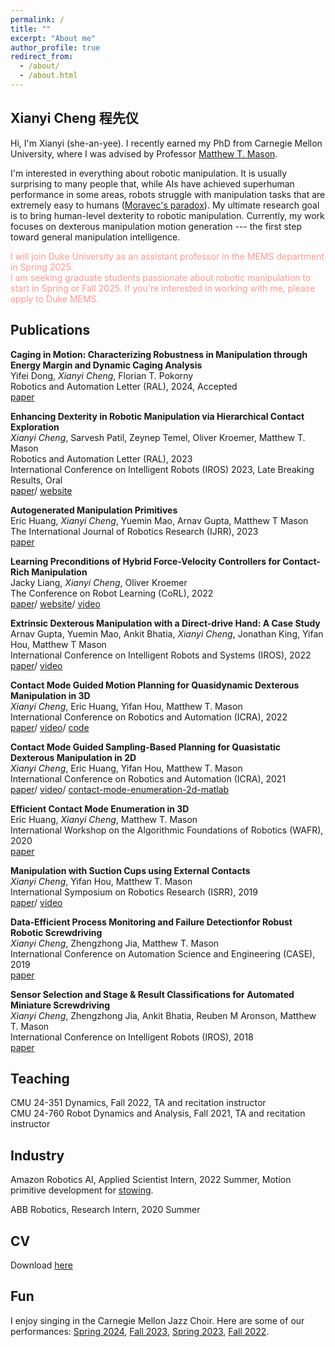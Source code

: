 ```yaml
---
permalink: /
title: ""
excerpt: "About me"
author_profile: true
redirect_from:
  - /about/
  - /about.html
---
```


Xianyi Cheng 程先仪
-----

Hi, I'm Xianyi (she-an-yee). I recently earned my PhD from Carnegie Mellon University, where I was advised by Professor [Matthew T. Mason](http://www.cs.cmu.edu/~mason/).

I'm interested in everything about robotic manipulation. It is usually surprising to many people that, while AIs have achieved superhuman performance in some areas, robots struggle with manipulation tasks that are extremely easy to humans ([Moravec's paradox](https://en.wikipedia.org/wiki/Moravec%27s_paradox)). My ultimate research goal is to bring human-level dexterity to robotic manipulation. Currently, my work focuses on dexterous manipulation motion generation --- the first step toward general manipulation intelligence.

<span style="color:#ff9a8f">I will join Duke University as an assistant professor in the MEMS department in Spring 2025.  </span> \
<span style="color:#ff9a8f">I am seeking graduate students passionate about robotic manipulation to start in Spring or Fall 2025. If you're interested in working with me, please apply to Duke MEMS. </span>

## Publications
**Caging in Motion: Characterizing Robustness in Manipulation through Energy Margin and Dynamic Caging Analysis** \
Yifei Dong, *Xianyi Cheng*, Florian T. Pokorny \
Robotics and Automation Letter (RAL), 2024, Accepted\
[paper](https://arxiv.org/abs/2404.12115)

**Enhancing Dexterity in Robotic Manipulation via Hierarchical Contact Exploration** \
*Xianyi Cheng*, Sarvesh Patil, Zeynep Temel, Oliver Kroemer, Matthew T. Mason \
Robotics and Automation Letter (RAL), 2023\
International Conference on Intelligent Robots (IROS) 2023, Late Breaking Results, Oral\
[paper](http://arxiv.org/abs/2307.00383)/ [website](https://xianyicheng.github.io/HiDex-Website)

**Autogenerated Manipulation Primitives** \
Eric Huang, *Xianyi Cheng*, Yuemin Mao, Arnav Gupta, Matthew T Mason \
The International Journal of Robotics Research (IJRR), 2023 \
[paper](https://journals.sagepub.com/doi/abs/10.1177/02783649231170897)

**Learning Preconditions of Hybrid Force-Velocity Controllers for Contact-Rich Manipulation** \
Jacky Liang, *Xianyi Cheng*, Oliver Kroemer \
The Conference on Robot Learning (CoRL), 2022 \
[paper](https://arxiv.org/abs/2206.12728)/ [website](https://sites.google.com/view/constrained-manipulation)/ [video](https://youtu.be/PfrdFWogaHk)

**Extrinsic Dexterous Manipulation with a Direct-drive Hand: A Case Study** \
Arnav Gupta, Yuemin Mao, Ankit Bhatia, *Xianyi Cheng*, Jonathan King, Yifan Hou, Matthew T Mason \
International Conference on Intelligent Robots and Systems (IROS), 2022 \
[paper](https://ieeexplore.ieee.org/abstract/document/9981569)/ [video](https://youtu.be/IYknKHFLark)

**Contact Mode Guided Motion Planning for Quasidynamic Dexterous Manipulation in 3D** \
*Xianyi Cheng*, Eric Huang, Yifan Hou, Matthew T. Mason \
International Conference on Robotics and Automation (ICRA), 2022 \
[paper](https://arxiv.org/abs/2105.14431)/ [video](https://youtu.be/JuLlliG3vGc)/ [code](https://github.com/XianyiCheng/CMGMP) 

**Contact Mode Guided Sampling-Based Planning for Quasistatic Dexterous Manipulation in 2D** \
*Xianyi Cheng*, Eric Huang, Yifan Hou, Matthew T. Mason \
International Conference on Robotics and Automation (ICRA), 2021 \
[paper](https://arxiv.org/abs/2011.01454)/ [video](https://youtu.be/2yYYLN3JAbs)/ 
[contact-mode-enumeration-2d-matlab](https://github.com/XianyiCheng/contact_mode_enumeration_2d)

**Efficient Contact Mode Enumeration in 3D** \
Eric Huang, *Xianyi Cheng*, Matthew T. Mason \
International Workshop on the Algorithmic Foundations of Robotics (WAFR), 2020 \
[paper](http://robotics.cs.rutgers.edu/wafr2020/wp-content/uploads/sites/7/2020/05/WAFR_2020_FV_73.pdf)

**Manipulation with Suction Cups using External Contacts** \
*Xianyi Cheng*, Yifan Hou, Matthew T. Mason  \
International Symposium on Robotics Research (ISRR), 2019 \
[paper](https://xianyicheng.github.io/files/cheng_isrr19.pdf)/ [video](https://youtu.be/eK77vK8wkUE)

**Data-Efficient  Process  Monitoring  and  Failure  Detectionfor  Robust  Robotic  Screwdriving** \
*Xianyi Cheng*, Zhengzhong Jia, Matthew T. Mason \
International Conference on Automation Science and Engineering (CASE), 2019 \
[paper](https://xianyicheng.github.io/files/cheng_case19.pdf)

**Sensor Selection and Stage & Result Classifications for Automated Miniature Screwdriving** \
*Xianyi Cheng*, Zhengzhong Jia, Ankit Bhatia, Reuben M Aronson, Matthew T. Mason \
International Conference on Intelligent Robots (IROS), 2018 \
[paper](https://xianyicheng.github.io/files/cheng_iros18.pdf)

## Teaching 
CMU 24-351 Dynamics, Fall 2022, TA and recitation instructor \
CMU 24-760 Robot Dynamics and Analysis, Fall 2021, TA and recitation instructor

## Industry
Amazon Robotics AI, Applied Scientist Intern, 2022 Summer, 
Motion primitive development for [stowing](https://spectrum.ieee.org/amazon-warehouse-robots-2659064182).

ABB Robotics, Research Intern, 2020 Summer

## CV
Download [here](https://xianyicheng.github.io/files/Xianyi_CV.pdf)

## Fun

I enjoy singing in the Carnegie Mellon Jazz Choir. Here are some of our performances: [Spring 2024](https://www.youtube.com/live/JojJCuw7UKY?si=sgGJF901PW6kIVlp&t=978), [Fall 2023](https://www.youtube.com/live/eWgUQzU5x0Y?si=LdjxZ9qL8s_8RkEn&t=926), [Spring 2023](https://www.youtube.com/live/9lHFr5QU1q0?feature=share&t=670), [Fall 2022](https://www.youtube.com/live/NCXkeIqxoXM?feature=share&t=1365).
